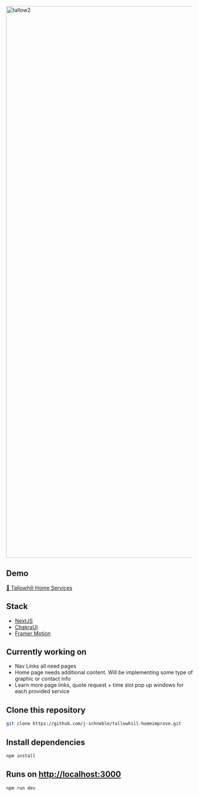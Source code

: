 <img width="1489" alt="tallow2" src="https://user-images.githubusercontent.com/60337134/186298538-b3e6762a-196d-4ec4-b8d7-02798ce6e575.png">

## Demo
 [🔗 Tallowhill Home Services](https://tallowhill.vercel.app/)

## Stack
- [NextJS ](https://nextjs.org/docs)
- [ChakraUI](https://chakra-ui.com/)
- [Framer Motion](https://www.framer.com/motion/)

## Currently working on 
- Nav Links all need pages  
- Home page needs additional content. Will be implementing some type of graphic or contact info 
- Learn more page links, quote request + time slot pop up windows for each provided service

## Clone this repository
```bash
git clone https://github.com/j-schneble/tallowhill-homeimprove.git
```

## Install dependencies
```bash
npm install
```
## Runs on [http://localhost:3000](http://localhost:3000)
```bash
npm run dev
```

